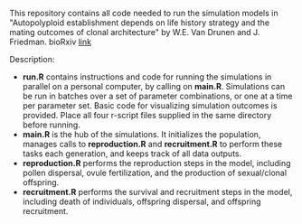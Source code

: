 This repository contains all code needed to run the simulation models in "Autopolyploid establishment depends on life history strategy and the mating outcomes of clonal architecture" by W.E. Van Drunen and J. Friedman. bioRxiv [link](https://doi.org/10.1101/2021.10.21.465190)  

Description:

- **run.R** contains instructions and code for running the simulations in parallel on a personal computer, by calling on **main.R**. Simulations can be run in batches over a set of parameter combinations, or one at a time per parameter set. Basic code for visualizing simulation outcomes is provided. Place all four r-script files supplied in the same directory before running.
- **main.R** is the hub of the simulations. It initializes the population, manages calls to **reproduction.R** and **recruitment.R** to perform these tasks each generation, and keeps track of all data outputs.
- **reproduction.R** performs the reproduction steps in the model, including pollen dispersal, ovule fertilization, and the production of sexual/clonal offspring.
- **recruitment.R** performs the survival and recruitment steps in the model, including death of individuals, offspring dispersal, and offspring recruitment.
